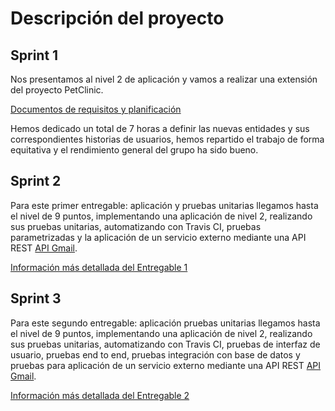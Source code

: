 # Descripción del proyecto
## Sprint 1

Nos presentamos al nivel 2 de aplicación y  vamos a realizar una extensión del proyecto PetClinic.

[Documentos de requisitos y planificación](https://github.com/DP2-G1-4/DP2-G1-4-D1/wiki/Descripci%C3%B3n-del-proyecto)

Hemos dedicado un total de 7 horas a definir las nuevas entidades y sus correspondientes historias de usuarios, hemos repartido el trabajo
de forma equitativa y el rendimiento general del grupo ha sido bueno.

## Sprint 2

Para este primer entregable: aplicación y pruebas unitarias llegamos hasta el nivel de 9 puntos, implementando una aplicación de nivel
2, realizando sus pruebas unitarias, automatizando con Travis CI, pruebas parametrizadas y la aplicación de un servicio externo mediante una API REST [API Gmail](https://developers.google.com/gmail/api).

[Información más detallada del Entregable 1](https://github.com/DP2-G1-4/DP2-G1-4-D1/wiki/Entregable-1)

## Sprint 3

Para este segundo entregable: aplicación  pruebas unitarias llegamos hasta el nivel de 9 puntos, implementando una aplicación de nivel
2, realizando sus pruebas unitarias, automatizando con Travis CI, pruebas de interfaz de usuario, pruebas end to end, pruebas integración con base de datos y pruebas para aplicación de un servicio externo mediante una API REST [API Gmail](https://developers.google.com/gmail/api).

[Información más detallada del Entregable 2](https://github.com/DP2-G1-4/DP2-G1-4-D1/wiki/Entregable-2)


